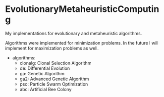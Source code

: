 # EvolutionaryMetaheuristicComputing

My implementations for evolutionary and metaheuristic algorithms.

Algorithms were implemented for minimization problems. In the future I will implement for maximization problems as well.

- algorithms:
  - clonalg: Clonal Selection Algorithm
  - de: Differential Evolution
  - ga: Genetic Algorithm
  - ga2: Advanced Genetic Algorithm
  - pso: Particle Swarm Optimization
  - abc: Artificial Bee Colony
